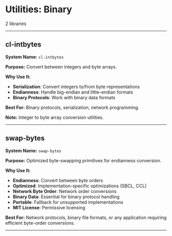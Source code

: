 # Utilities: Binary

2 libraries

---

## cl-intbytes

**System Name:** `cl-intbytes`

**Purpose:** Convert between integers and byte arrays.

**Why Use It:**
- **Serialization**: Convert integers to/from byte representations
- **Endianness**: Handle big-endian and little-endian formats
- **Binary Protocols**: Work with binary data formats

**Best For:** Binary protocols, serialization, network programming.

**Note:** Integer to byte array conversion utilities.

---



## swap-bytes

**System Name:** `swap-bytes`

**Purpose:** Optimized byte-swapping primitives for endianness conversion.

**Why Use It:**
- **Endianness**: Convert between byte orders
- **Optimized**: Implementation-specific optimizations (SBCL, CCL)
- **Network Byte Order**: Network order conversions
- **Binary Data**: Essential for binary protocol handling
- **Portable**: Fallback for unsupported implementations
- **MIT License**: Permissive licensing

**Best For:** Network protocols, binary file formats, or any application requiring efficient byte-order conversions.

---


